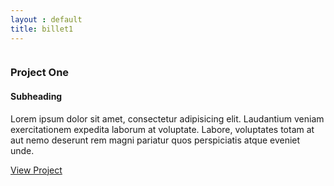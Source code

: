 ```yaml
---
layout : default
title: billet1
---
```

<div class="row">
            <div class="col-md-7">
                <a href="portfolio-item.html">
                    <img class="img-responsive img-hover" src="http://placehold.it/700x300" alt="">
                </a>
            </div>
            <div class="col-md-5">
                <h3>Project One</h3>
                <h4>Subheading</h4>
                <p>Lorem ipsum dolor sit amet, consectetur adipisicing elit. Laudantium veniam exercitationem expedita laborum at voluptate. Labore, voluptates totam at aut nemo deserunt rem magni pariatur quos perspiciatis atque eveniet unde.</p>
                <a class="btn btn-primary" href="portfolio-item.html">View Project</i></a>
            </div>
        </div>